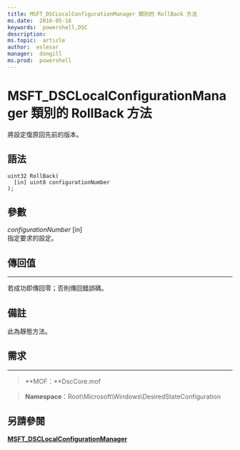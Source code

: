 ```yaml
---
title: MSFT_DSCLocalConfigurationManager 類別的 RollBack 方法 
ms.date:  2016-05-16
keywords:  powershell,DSC
description:  
ms.topic:  article
author:  eslesar
manager:  dongill
ms.prod:  powershell
---
```



# MSFT_DSCLocalConfigurationManager 類別的 RollBack 方法

將設定復原回先前的版本。

語法
------

```mof
uint32 RollBack(
  [in] uint8 configurationNumber
);
```

參數
----------

*configurationNumber* \[in\]  
指定要求的設定。 

## 傳回值
------------

若成功即傳回零；否則傳回錯誤碼。

## 備註

此為靜態方法。

## 需求
------------
>**MOF：**DscCore.mof

>**Namespace**：Root\Microsoft\Windows\DesiredStateConfiguration


## 另請參閱


[**MSFT_DSCLocalConfigurationManager**](msft-dsclocalconfigurationmanager.md)


 

 





<!--HONumber=May16_HO3-->



